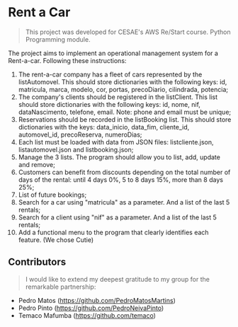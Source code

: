 # Rent a Car
>This project was developed for CESAE's AWS Re/Start course. Python Programming module.

The project aims to implement an operational management system for a Rent-a-car. Following these instructions:

1. The rent-a-car company has a fleet of cars represented by the listAutomovel. This should store dictionaries with the following keys: id, matricula, marca, modelo, cor, portas, precoDiario, cilindrada, potencia;
2. The company's clients should be registered in the listClient. This list should store dictionaries with the following keys: id, nome, nif, dataNascimento, telefone, email. 
Note: phone and email must be unique;
3. Reservations should be recorded in the listBooking list. This should store dictionaries with the keys: data_inicio, data_fim, cliente_id, automovel_id, precoReserva, numeroDias;
4. Each list must be loaded with data from JSON files: listcliente.json, listautomovel.json and
listbooking.json;
5. Manage the 3 lists. The program should allow you to list, add, update and remove;
6. Customers can benefit from discounts depending on the total number of days of the rental: until 4 days 0%, 5 to 8 days 15%, more than 8 days 25%;
7. List of future bookings;
8. Search for a car using "matricula" as a parameter. And a list of the last 5 rentals;
9. Search for a client using "nif" as a parameter. And a list of the last 5 rentals;
10. Add a functional menu to the program that clearly identifies each feature. (We chose Cutie)

## Contributors

>I would like to extend my deepest gratitude to my group for the remarkable partnership:

* Pedro Matos (https://github.com/PedroMatosMartins)
* Pedro Pinto (https://github.com/PedroNeivaPinto)
* Temaco Mafumba (https://github.com/temaco)
